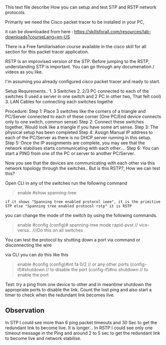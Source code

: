 This text file describe How you can setup and test STP and RSTP network protocols.

Primarily we need the Cisco packet tracer to be installed in your PC,

it can be downloaded from here : https://skillsforall.com/resources/lab-downloads?courseLang=en-US

There is a Free familiarisation course available in the cisco skill for all section for this packet tracer application.

RSTP is an improvised version of the STP. Before jumping to the RSTP, understanding STP is important. You can go through any documenation / videos as you like.

I'm assuming you already configured cisco packet tracer and ready to start.

Setup Requrements..
	1. 3 Switches
	2. 2/3 PC connected to each of the switches (I used a server in one switch and 2 PC in other two, That felt cool)
	3. LAN Cables for connecting each switches togethe
	
Procedure:
	Step 1: Place 3 switches like the corners of a triangle and  PC/Server connected to each of these corner (One PC/End device connects only to one switch, common sense)
	Step 2: Connect these switches together, Would look like a triangle if you have some art sense.
	Step 3: The physical setup has been completed
	Step 4: Assign Manual IP address  to each of the PC/Server as there is no DHCP server running in this setup.
	Step 5: Once the IP assignments are complete, you may see that the network stabilises starts communicating with each other....
	Step 6: You can  start a PING from one of the PC or server to another PC/Server.
	
Now you see that the devices are communicating with each other via this network topology through the switches.. But is this RSTP?, How we can test this?

Open CLI in any of the switches run the following command

>enable 
#show spanning-tree  
 
 	if it shows "Spanning tree enabled protocol ieee", it is the primitive STP else "Spanning tree enabled protocol rstp" it is RSTP
 	
 you can change the mode of the switch by using the following commands.
 
 >enable
 #config
 (config)# spanning-tree mode rapid-pvst  // vice-versa..  ///Do this on all switches
 
 You can test the protocol by shutting down a port via command or disconnecting the wire
 
 via CLI you can do this like this
 
 >enable
 #config
 (config)#int fa 0/2 // or any other ports
 (config-if)#shutdown // to disable the port
 (config-if)#no shutdown // to enable the port
 
 Test: try a ping from one device to other and in meantime shutdown the appropriate ports to disable the link. Count the lost ping and also start a timer to check when the redundant link becomes live.
 
 Observation
 -------------
 In STP I could see more than 6 ping packet timeouts and 30 Sec to get the redundant link to become live. It is longer...
 In RSTP I could see only one timeout message in the Ping and around 2 to 5 sec to get the redundant link to become live and network stabilise. 
 
 
